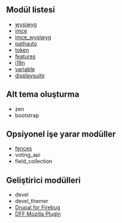 ## Modül listesi

* [wysiwyg](https://www.drupal.org/project/wysiwyg)
* [imce](https://www.drupal.org/project/imce)
* [imce_wysiwyg](https://www.drupal.org/project/imce_wysiwyg)
* [pathauto](https://www.drupal.org/project/pathauto)
* [token](https://www.drupal.org/project/token)
* [features](https://www.drupal.org/project/features)
* [i18n](https://www.drupal.org/project/i18n)
* [variable](https://www.drupal.org/project/variable)
* [displaysuite](https://www.drupal.org/project/displaysuite)

## Alt tema oluşturma

* zen
* bootstrap

## Opsiyonel işe yarar modüller

* [fences](https://www.drupal.org/project/fences)
* voting_api
* field_collection

## Geliştirici modülleri

* devel
* devel_themer
* [Drupal for Firebug](https://www.drupal.org/project/drupalforfirebug)
* [DFF Mozilla Plugin](https://bitbucket.org/frob/drupalforfirebug/downloads)

